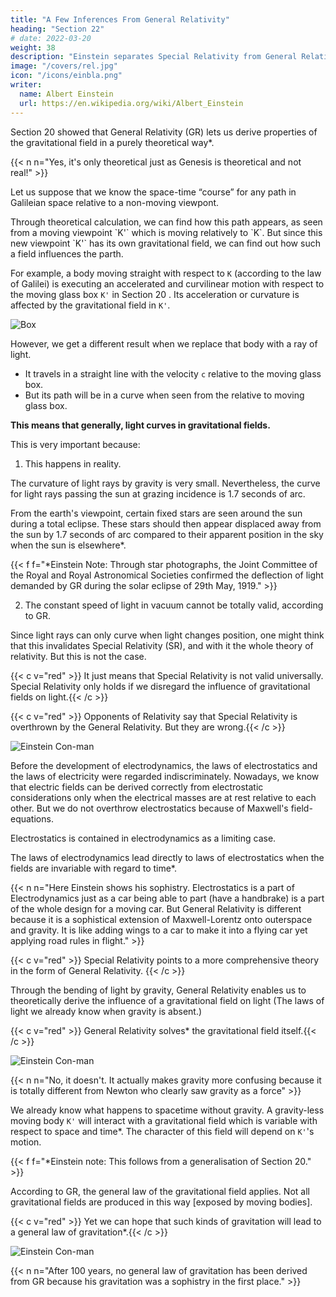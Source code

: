 ```yaml
---
title: "A Few Inferences From General Relativity"
heading: "Section 22"
# date: 2022-03-20
weight: 38
description: "Einstein separates Special Relativity from General Relativity"
image: "/covers/rel.jpg"
icon: "/icons/einbla.png"
writer:
  name: Albert Einstein
  url: https://en.wikipedia.org/wiki/Albert_Einstein
---
```




Section 20 showed that General Relativity (GR) lets us derive properties of the gravitational field in a purely theoretical way*.


{{< n n="Yes, it's only theoretical just as Genesis is theoretical and not real!" >}}


Let us suppose that we know the space-time “course” for any path in Galileian space relative to a non-moving viewpont.

<!--  Galileian body of reference K.  --> Through <!-- purely --> theoretical <!-- operations simply by --> calculation, we can find how this path <!-- natural process --> appears, as seen from a moving viewpoint <!-- reference-body --> `K'` which is <!-- accelerated --> moving relatively to `K`. But since <!--  exists with respect to --> this new <!-- body of reference --> viewpoint `K'` has its own gravitational field, we can find out how such a field <!--  our consideration also teaches us how the gravitational field --> influences the parth<!--  process studied -->.

For example, a body moving <!--  in a state of uniform rectilinear motion --> straight with respect to  `K` (according to the law of Galilei) is executing an accelerated and curvilinear motion with respect to the moving glass box <!-- accelerated reference-body --> `K'` in Section 20 . Its acceleration or curvature is affected by the gravitational field <!--  influence on the moving body of the gravitational field --> <!-- prevailing relatively to --> in `K'`. <!-- A gravitational field influences the movement of bodies in this way, so that our consideration supplies us with nothing essentially new. -->

![Box](/graphics/physics/box.jpg)

However, we get a different result when we replace that body with <!--  obtain a new result of fundamental importance when we carry out the analogous consideration for --> a ray of light. 
- It travels in a straight line with the velocity `c` relative to the moving glass box.
- But its path <!-- With respect to the Galileian reference-body `K`, such a ray of light is transmitted rectilinearly  The path of this light --> will be in a curve <!-- is no longer a straight line --> when seen from the relative to <!-- consider it with reference to --> moving glass box. <!--  accelerated chest (reference-body K').-->

**This means that generally, light curves in <!-- are propagated curvilinearly in --> gravitational fields.**
  
This is very important because:

1. This happens in reality. 

<!-- It can be compared with the reality. Although a detailed examination of the question shows that --> The curvature of light rays by gravity <!-- required by General Relativity --> is very small. Nevertheless, <!-- for  gravitational field. s at our disposal in practice, its estimated magnitude --> the curve for light rays passing the sun at grazing incidence is 1.7 seconds of arc. 

<!-- This should manifest itself in the following way. -->

From the earth's viewpoint, certain fixed stars are seen around the sun during a total eclipse. These stars should then appear displaced away from the sun by 1.7 seconds of arc compared to their apparent position in the sky when the sun is elsewhere*. 



{{< f f="*Einstein Note: Through star photographs, the Joint Committee of the Royal and Royal Astronomical Societies confirmed the deflection of light demanded by GR during the solar eclipse of 29th May, 1919." >}}

<!-- This should be tested by astronomers.  -->
<!-- The examination of the correctness or otherwise of this deduction is a problem of the greatest importance, the early solution of which is to be expected of astronomers. -->

2. The constant speed of light in vacuum <!-- , which constitutes one of the two fundamental assumptions in Special Relativity and to which we have already frequently referred, --> cannot be totally<!--  unlimited -->  valid, according to GR. 

Since light rays can only curve when light changes position, <!--  the speed of light --> <!--  take place when the velocity of propagation of light --> <!-- varies with position --> one might think that this invalidates <!-- Now we might think that as a consequence of this, --> Special Relativity (SR), and with it the whole theory of relativity. But this is not the case. 

{{< c v="red" >}} It just means that <!-- We can only conclude that --> Special Relativity is not valid universally. <!-- cannot claim an unlimited domain of validity. --> Special Relativity only holds if we <!-- only so long as we are able to --> disregard the influence of gravitational fields on light<!-- the phenomena (e.g. of light) -->.{{< /c >}}


{{< c v="red" >}} Opponents of Relativity say that Special Relativity is overthrown by the General Relativity. But they are wrong.{{< /c >}}

![Einstein Con-man](/icons/einbla.png)


Before the development of electrodynamics, the laws of electrostatics and the laws of electricity were regarded indiscriminately. Nowadays, we know that electric fields can be derived correctly from electrostatic considerations only when  the electrical masses are at rest relative to each other<!-- and the coordinate system -->. But we do not overthrow electrostatics because of Maxwell's field-equations.

Electrostatics is contained in electrodynamics as a limiting case. 

The laws of electrodynamics lead directly to laws of electrostatics when the fields are invariable with regard to time*.


{{< n n="Here Einstein shows his sophistry. Electrostatics is a part of Electrodynamics just as a car being able to part (have a handbrake) is a part of the whole design for a moving car. But General Relativity is different because it is a sophistical extension of Maxwell-Lorentz onto outerspace and gravity. It is like adding wings to a car to make it into a flying car yet applying road rules in flight." >}}


{{< c v="red" >}} Special Relativity points to a more comprehensive theory in the form of General Relativity. {{< /c >}}

Through the bending of light by gravity, General Relativity enables us to theoretically derive the influence of a gravitational field on light (The laws of light we already know when gravity is absent.)
<!-- No fairer destiny could be allotted to any physical theory, than that it should of itself point out the way to the introduction of a more comprehensive theory, in which it lives on as a limiting case. -->

<!-- In the example of the transmission of light just dealt with, we have seen that  -->


{{< c v="red" >}} General Relativity solves* the gravitational field itself.{{< /c >}}

![Einstein Con-man](/icons/einbla.png)

{{< n n="No, it doesn't. It actually makes gravity more confusing because it is totally different from Newton who clearly saw gravity as a force" >}}


We already know what happens to spacetime without gravity. <!--  are acquainted with space-time domains which behave (approximately) in a “Galileian” fashion under suitable choice of reference-body, i.e. domains in which gravitational fields are absent. --> A gravity-less moving body <!-- If we now refer such a domain to a reference-body --> `K'` <!-- possessing any kind of motion, --> will interact with a <!-- then relative to K' there exists a --> gravitational field which is variable with respect to space and time*. The character of this field will depend on<!--  the motion chosen for --> `K'`'s motion. 


{{< f f="*Einstein note: This follows from a generalisation of Section 20." >}}


According to GR, the general law of the gravitational field applies. <!-- must be satisfied for all gravitational fields obtainable in this way. --> Not all gravitational fields are produced in this way [exposed by moving bodies]. 

{{< c v="red" >}} Yet we can hope that such kinds of gravitation will lead to a general law of gravitation*.{{< /c >}}

<!--  will be derivable from special kinds of gravitational fields.  -->

![Einstein Con-man](/icons/einbla.png)


{{< n n="After 100 years, no general law of gravitation has been derived from GR because his gravitation was a sophistry in the first place." >}}

<!-- This hope has been realised in the most beautiful manner.  -->

